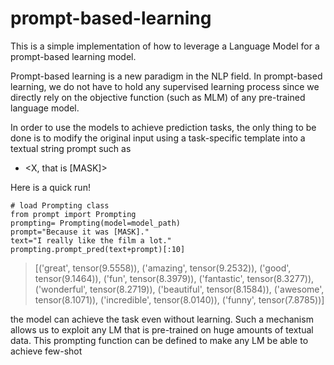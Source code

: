 # prompt-based-learning

This is a simple implementation of how to leverage a Language Model for a prompt-based learning model.

Prompt-based learning is a new paradigm in the NLP field. In prompt-based learning, we do not have to hold any supervised learning process since we directly rely on the objective function (such as MLM) of any pre-trained language model. 

In order to use the models to achieve prediction tasks, the only thing to be done is to modify the original input<X> using a task-specific template into a textual string prompt such as
  * <X, that is [MASK]> 
 
 Here is a quick run!
 
 ```
# load Prompting class
from prompt import Prompting
prompting= Prompting(model=model_path)
prompt="Because it was [MASK]."
text="I really like the film a lot."
prompting.prompt_pred(text+prompt)[:10]
```
> [('great', tensor(9.5558)),
 ('amazing', tensor(9.2532)),
 ('good', tensor(9.1464)),
 ('fun', tensor(8.3979)),
 ('fantastic', tensor(8.3277)),
 ('wonderful', tensor(8.2719)),
 ('beautiful', tensor(8.1584)),
 ('awesome', tensor(8.1071)),
 ('incredible', tensor(8.0140)),
 ('funny', tensor(7.8785))]

 
 
the model can achieve the task even without learning.  Such a mechanism allows us to exploit any LM that is pre-trained on huge amounts of textual data. This prompting function can be defined to make any LM be able to achieve few-shot
